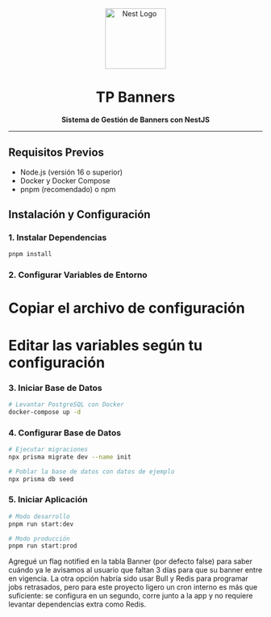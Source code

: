 <div align="center">
  <img src="https://nestjs.com/img/logo-small.svg" width="120" alt="Nest Logo" />
  <h1>TP Banners</h1>
  <p><strong>Sistema de Gestión de Banners con NestJS</strong></p>
</div>

---

## Requisitos Previos

- Node.js (versión 16 o superior)
- Docker y Docker Compose
- pnpm (recomendado) o npm

## Instalación y Configuración

### 1. Instalar Dependencias

```bash
pnpm install
```

### 2. Configurar Variables de Entorno

# Copiar el archivo de configuración

# Editar las variables según tu configuración



### 3. Iniciar Base de Datos

```bash
# Levantar PostgreSQL con Docker
docker-compose up -d
```

### 4. Configurar Base de Datos

```bash
# Ejecutar migraciones
npx prisma migrate dev --name init

# Poblar la base de datos con datos de ejemplo
npx prisma db seed
```

### 5. Iniciar Aplicación

```bash
# Modo desarrollo
pnpm run start:dev

# Modo producción
pnpm run start:prod
```


Agregué un flag notified en la tabla Banner (por defecto false) para saber cuándo ya le avisamos al usuario que faltan 3 días para que su banner entre en vigencia. La otra opción habría sido usar Bull y Redis para programar jobs retrasados, pero para este proyecto ligero un cron interno es más que suficiente: se configura en un segundo, corre junto a la app y no requiere levantar dependencias extra como Redis.


